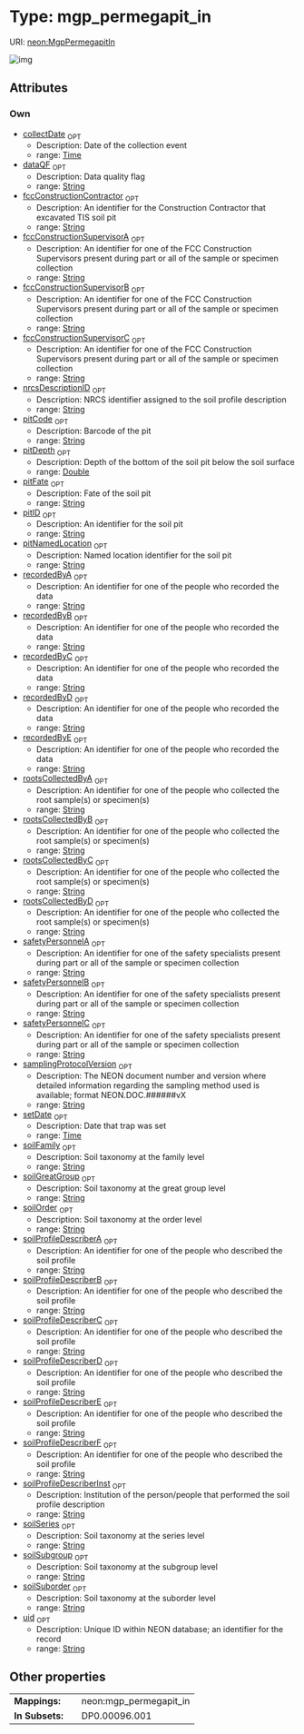 
# Type: mgp_permegapit_in




URI: [neon:MgpPermegapitIn](https://data.neonscience.org/MgpPermegapitIn)


![img](http://yuml.me/diagram/nofunky;dir:TB/class/[MgpPermegapitIn&#124;uid:string%20%3F;setDate:time%20%3F;collectDate:time%20%3F;samplingProtocolVersion:string%20%3F;pitID:string%20%3F;pitDepth:double%20%3F;recordedByA:string%20%3F;recordedByB:string%20%3F;recordedByC:string%20%3F;recordedByD:string%20%3F;recordedByE:string%20%3F;rootsCollectedByA:string%20%3F;rootsCollectedByB:string%20%3F;rootsCollectedByC:string%20%3F;rootsCollectedByD:string%20%3F;safetyPersonnelA:string%20%3F;safetyPersonnelB:string%20%3F;safetyPersonnelC:string%20%3F;fccConstructionSupervisorA:string%20%3F;fccConstructionSupervisorB:string%20%3F;fccConstructionSupervisorC:string%20%3F;fccConstructionContractor:string%20%3F;soilProfileDescriberA:string%20%3F;soilProfileDescriberB:string%20%3F;soilProfileDescriberC:string%20%3F;soilProfileDescriberD:string%20%3F;soilProfileDescriberE:string%20%3F;soilProfileDescriberF:string%20%3F;soilProfileDescriberInst:string%20%3F;nrcsDescriptionID:string%20%3F;soilSeries:string%20%3F;soilFamily:string%20%3F;soilSubgroup:string%20%3F;soilGreatGroup:string%20%3F;soilSuborder:string%20%3F;soilOrder:string%20%3F;pitNamedLocation:string%20%3F;dataQF:string%20%3F;pitCode:string%20%3F;pitFate:string%20%3F])

## Attributes


### Own

 * [collectDate](collectDate.md)  <sub>OPT</sub>
    * Description: Date of the collection event
    * range: [Time](types/Time.md)
 * [dataQF](dataQF.md)  <sub>OPT</sub>
    * Description: Data quality flag
    * range: [String](types/String.md)
 * [fccConstructionContractor](fccConstructionContractor.md)  <sub>OPT</sub>
    * Description: An identifier for the Construction Contractor that excavated TIS soil pit
    * range: [String](types/String.md)
 * [fccConstructionSupervisorA](fccConstructionSupervisorA.md)  <sub>OPT</sub>
    * Description: An identifier for one of the FCC Construction Supervisors present during part or all of the sample or specimen collection
    * range: [String](types/String.md)
 * [fccConstructionSupervisorB](fccConstructionSupervisorB.md)  <sub>OPT</sub>
    * Description: An identifier for one of the FCC Construction Supervisors present during part or all of the sample or specimen collection
    * range: [String](types/String.md)
 * [fccConstructionSupervisorC](fccConstructionSupervisorC.md)  <sub>OPT</sub>
    * Description: An identifier for one of the FCC Construction Supervisors present during part or all of the sample or specimen collection
    * range: [String](types/String.md)
 * [nrcsDescriptionID](nrcsDescriptionID.md)  <sub>OPT</sub>
    * Description: NRCS identifier assigned to the soil profile description
    * range: [String](types/String.md)
 * [pitCode](pitCode.md)  <sub>OPT</sub>
    * Description: Barcode of the pit
    * range: [String](types/String.md)
 * [pitDepth](pitDepth.md)  <sub>OPT</sub>
    * Description: Depth of the bottom of the soil pit below the soil surface
    * range: [Double](types/Double.md)
 * [pitFate](pitFate.md)  <sub>OPT</sub>
    * Description: Fate of the soil pit
    * range: [String](types/String.md)
 * [pitID](pitID.md)  <sub>OPT</sub>
    * Description: An identifier for the soil pit
    * range: [String](types/String.md)
 * [pitNamedLocation](pitNamedLocation.md)  <sub>OPT</sub>
    * Description: Named location identifier for the soil pit
    * range: [String](types/String.md)
 * [recordedByA](recordedByA.md)  <sub>OPT</sub>
    * Description: An identifier for one of the people who recorded the data
    * range: [String](types/String.md)
 * [recordedByB](recordedByB.md)  <sub>OPT</sub>
    * Description: An identifier for one of the people who recorded the data
    * range: [String](types/String.md)
 * [recordedByC](recordedByC.md)  <sub>OPT</sub>
    * Description: An identifier for one of the people who recorded the data
    * range: [String](types/String.md)
 * [recordedByD](recordedByD.md)  <sub>OPT</sub>
    * Description: An identifier for one of the people who recorded the data
    * range: [String](types/String.md)
 * [recordedByE](recordedByE.md)  <sub>OPT</sub>
    * Description: An identifier for one of the people who recorded the data
    * range: [String](types/String.md)
 * [rootsCollectedByA](rootsCollectedByA.md)  <sub>OPT</sub>
    * Description: An identifier for one of the people who collected the root sample(s) or specimen(s)
    * range: [String](types/String.md)
 * [rootsCollectedByB](rootsCollectedByB.md)  <sub>OPT</sub>
    * Description: An identifier for one of the people who collected the root sample(s) or specimen(s)
    * range: [String](types/String.md)
 * [rootsCollectedByC](rootsCollectedByC.md)  <sub>OPT</sub>
    * Description: An identifier for one of the people who collected the root sample(s) or specimen(s)
    * range: [String](types/String.md)
 * [rootsCollectedByD](rootsCollectedByD.md)  <sub>OPT</sub>
    * Description: An identifier for one of the people who collected the root sample(s) or specimen(s)
    * range: [String](types/String.md)
 * [safetyPersonnelA](safetyPersonnelA.md)  <sub>OPT</sub>
    * Description: An identifier for one of the safety specialists present during part or all of the sample or specimen collection
    * range: [String](types/String.md)
 * [safetyPersonnelB](safetyPersonnelB.md)  <sub>OPT</sub>
    * Description: An identifier for one of the safety specialists present during part or all of the sample or specimen collection
    * range: [String](types/String.md)
 * [safetyPersonnelC](safetyPersonnelC.md)  <sub>OPT</sub>
    * Description: An identifier for one of the safety specialists present during part or all of the sample or specimen collection
    * range: [String](types/String.md)
 * [samplingProtocolVersion](samplingProtocolVersion.md)  <sub>OPT</sub>
    * Description: The NEON document number and version where detailed information regarding the sampling method used is available; format NEON.DOC.######vX
    * range: [String](types/String.md)
 * [setDate](setDate.md)  <sub>OPT</sub>
    * Description: Date that trap was set
    * range: [Time](types/Time.md)
 * [soilFamily](soilFamily.md)  <sub>OPT</sub>
    * Description: Soil taxonomy at the family level
    * range: [String](types/String.md)
 * [soilGreatGroup](soilGreatGroup.md)  <sub>OPT</sub>
    * Description: Soil taxonomy at the great group level
    * range: [String](types/String.md)
 * [soilOrder](soilOrder.md)  <sub>OPT</sub>
    * Description: Soil taxonomy at the order level
    * range: [String](types/String.md)
 * [soilProfileDescriberA](soilProfileDescriberA.md)  <sub>OPT</sub>
    * Description: An identifier for one of the people who described the soil profile
    * range: [String](types/String.md)
 * [soilProfileDescriberB](soilProfileDescriberB.md)  <sub>OPT</sub>
    * Description: An identifier for one of the people who described the soil profile
    * range: [String](types/String.md)
 * [soilProfileDescriberC](soilProfileDescriberC.md)  <sub>OPT</sub>
    * Description: An identifier for one of the people who described the soil profile
    * range: [String](types/String.md)
 * [soilProfileDescriberD](soilProfileDescriberD.md)  <sub>OPT</sub>
    * Description: An identifier for one of the people who described the soil profile
    * range: [String](types/String.md)
 * [soilProfileDescriberE](soilProfileDescriberE.md)  <sub>OPT</sub>
    * Description: An identifier for one of the people who described the soil profile
    * range: [String](types/String.md)
 * [soilProfileDescriberF](soilProfileDescriberF.md)  <sub>OPT</sub>
    * Description: An identifier for one of the people who described the soil profile
    * range: [String](types/String.md)
 * [soilProfileDescriberInst](soilProfileDescriberInst.md)  <sub>OPT</sub>
    * Description: Institution of the person/people that performed the soil profile description
    * range: [String](types/String.md)
 * [soilSeries](soilSeries.md)  <sub>OPT</sub>
    * Description: Soil taxonomy at the series level
    * range: [String](types/String.md)
 * [soilSubgroup](soilSubgroup.md)  <sub>OPT</sub>
    * Description: Soil taxonomy at the subgroup level
    * range: [String](types/String.md)
 * [soilSuborder](soilSuborder.md)  <sub>OPT</sub>
    * Description: Soil taxonomy at the suborder level
    * range: [String](types/String.md)
 * [uid](uid.md)  <sub>OPT</sub>
    * Description: Unique ID within NEON database; an identifier for the record
    * range: [String](types/String.md)

## Other properties

|  |  |  |
| --- | --- | --- |
| **Mappings:** | | neon:mgp_permegapit_in |
| **In Subsets:** | | DP0.00096.001 |


